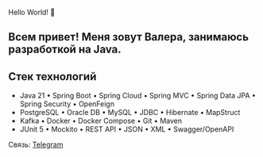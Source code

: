 Hello World! 👋

## Всем привет! Меня зовут Валера, занимаюсь разработкой на Java.

 <!--  ---


## Обо мне

Я решил , потому что здесь есть возможность решать реальные задачи и создавать продукты, которые приносят пользу.

Изучая разные направления, остановился на разработке - мне близок сам процесс: от формулировки задачи до проектирования архитектуры и написания кода. 

Это работа, где сочетаются системность, логика и творчество.

Выбрал Java благодаря её богатой экосистеме, понятной архитектуре, поддержке сообщества и широким возможностям применения.


👋  В разработке меня привлекает сочетание системности, логики и творчества.
Нравится строить понятные и устойчивые структуры и доводить решения до рабочего результата.
Для меня важны ясность кода, прозрачность архитектуры и практичность в реализации.-->

 <!-- --- -->

## Стек технологий

- Java 21 • Spring Boot • Spring Cloud • Spring MVC • Spring Data JPA • Spring Security • OpenFeign  
- PostgreSQL • Oracle DB • MySQL • JDBC • Hibernate • MapStruct  
- Kafka • Docker • Docker Compose • Git • Maven 
- JUnit 5 • Mockito • REST API • JSON • XML • Swagger/OpenAPI  

 <!-- --- -->
<!--
## 📊 GitHub Статистика

![GitHub Stats](https://github-readme-stats.vercel.app/api?username=valeriyek&show_icons=true&theme=tokyonight)  
![Top Langs](https://github-readme-stats.vercel.app/api/top-langs/?username=valeriyek&layout=compact&theme=tokyonight)

---
-->
Связь: [Telegram](https://t.me/valeriikoval) 
